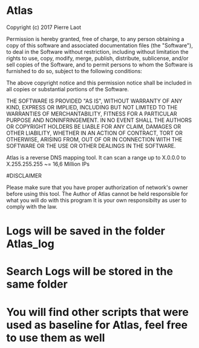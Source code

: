 # Atlas

Copyright (c) 2017 Pierre Laot

Permission is hereby granted, free of charge, to any person obtaining a copy of this software and associated documentation files (the "Software"), to deal in the Software without restriction, 
including without limitation the rights to use, copy, modify, merge, publish, distribute, sublicense, and/or sell copies of the Software, and to permit persons to whom the Software is furnished to do so, 
subject to the following conditions:

The above copyright notice and this permission notice shall be included in all copies or substantial portions of the Software.

THE SOFTWARE IS PROVIDED "AS IS", WITHOUT WARRANTY OF ANY KIND, EXPRESS OR IMPLIED, INCLUDING BUT NOT LIMITED TO THE WARRANTIES OF MERCHANTABILITY, FITNESS FOR A PARTICULAR PURPOSE AND NONINFRINGEMENT. 
IN NO EVENT SHALL THE AUTHORS OR COPYRIGHT HOLDERS BE LIABLE FOR ANY CLAIM, DAMAGES OR OTHER LIABILITY, WHETHER IN AN ACTION OF CONTRACT, TORT OR OTHERWISE, ARISING FROM, 
OUT OF OR IN CONNECTION WITH THE SOFTWARE OR THE USE OR OTHER DEALINGS IN THE SOFTWARE.


Atlas is a reverse DNS mapping tool. It can scan a range up to X.0.0.0 to X.255.255.255 ~= 16,6 Million IPs

#DISCLAIMER 

Please make sure that you have proper authorization of network's owner before using this tool. The Author of Atlas cannot be held responsible for what you will do with this program
It is your own responsibilty as user to comply with the law.

# Logs will be saved in the folder Atlas_log
# Search Logs will be stored in the same folder



# You will find other scripts that were used as baseline for Atlas, feel free to use them as well
